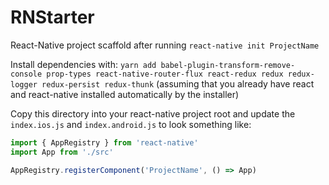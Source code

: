 # RNStarter
React-Native project scaffold after running `react-native init ProjectName`

Install dependencies with:
`yarn add babel-plugin-transform-remove-console prop-types react-native-router-flux react-redux redux redux-logger redux-persist redux-thunk`
(assuming that you already have react and react-native installed automatically by the installer)

Copy this directory into your react-native project root and update the `index.ios.js` and `index.android.js` to look something like:
```js
import { AppRegistry } from 'react-native'
import App from './src'

AppRegistry.registerComponent('ProjectName', () => App)
```
